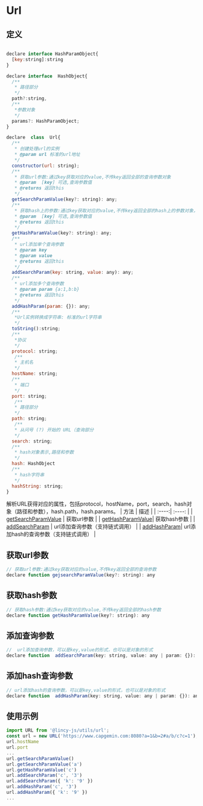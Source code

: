 # Url

## 定义

```js

declare interface HashParamObject{
  [key:string]:string
}

declare interface  HashObject{
  /**
   * 路径部分
   */
  path?:string,
  /**
   *参数对象
   */
  params?: HashParamObject;
}

declare  class  Url{
  /**
   * 创建处理url的实例
   * @param url 标准的url地址
   */
  constructor(url: string);
  /**
   * 获取url参数:通过key获取对应的value,不传key返回全部的查询参数对象
   * @param  [key] 可选,查询参数值
   * @returns 返回this
   */
  getSearchParamValue(key?: string): any;
  /**
   * 获取hash上的参数:通过key获取对应的value,不传key返回全部的hash上的参数对象，如：#abc?a=1&b=b,返回{a:'1',b:'b'}
   * @param  [key] 可选,查询参数值
   * @returns 返回this
   */
  getHashParamValue(key?: string): any;
  /**
   * url添加单个查询参数
   * @param key
   * @param value  
   * @returns 返回this
   */
  addSearchParam(key: string, value: any): any;
  /**
   * url添加多个查询参数 
   * @param param {a:1,b:b}
   * @returns 返回this
   */
  addHashParam(param: {}): any;
  /**
   *Url实例转换成字符串: 标准的url字符串
   */
  toString():string;
  /**
   *协议
   */
  protocol: string;
   /**
   * 主机名
   */
  hostName: string;
  /**
   * 端口
   */
  port: string;
   /**
   * 路径部分
   */
  path: string;
   /**
   * 从问号 (?) 开始的 URL（查询部分
   */
  search: string;
  /**
   * hash对象表示,路径和参数
   */
  hash: HashObject
  /**
   * hash字符串
   */ 
  hashString: string; 
}


```

解析URL获得对应的属性，包括protocol，hostName，port，search，hash对象（路径和参数），hash.path，hash.params。
| 方法 |  描述 |
| :----:| :----: |
| [getSearchParamValue](#获取url参数) | 获取url参数 |
| [getHashParamValue](#获取hash参数)| 获取hash参数 |
| [addSearchParam](#添加查询参数) |  url添加查询参数（支持链式调用） |
| [addHashParam](#添加hash查询参数)|  url添加hash的查询参数（支持链式调用） |

## 获取url参数

```js
// 获取url参数:通过key获取对应的value,不传key返回全部的查询参数
declare function gejsearchParamValue(key?: string): any
```

## 获取hash参数

```js
// 获取hash参数:通过key获取对应的value,不传key返回全部的hash参数
declare function getHashParamValue(key?: string): any
```

## 添加查询参数

```js
//  url添加查询参数，可以是key,value的形式，也可以是对象的形式
declare function  addSearchParam(key: string, value: any | param: {}): any
```

## 添加hash查询参数

```js
// url添加hash的查询参数，可以是key,value的形式，也可以是对象的形式
declare function  addHashParam(key: string, value: any | param: {}): any
```

## 使用示例

```js
import URL from '@lincy-js/utils/url';
const url = new URL('https://www.capgemin.com:8080?a=1&b=2#a/b/c?c=1');
url.hostName
url.port
...
url.getSearchParamValue()
url.getSearchParamValue('a')
url.getHashParamValue('c')
url.addSearchParam('c', '3')
url.addSearchParam({ 'k': '9' })
url.addHashParam('c', '3')
url.addHashParam({ 'k': '9' })
...
```
